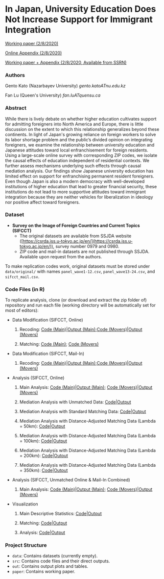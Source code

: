 # In Japan, University Education Does Not Increase  Support for Immigrant Integration

[Working paper (2/8/2020)](paper/Kato2021inja_v5.0_020821.pdf) 

[Online Appendix (2/8/2020)](paper/Kato2021inja_v5.0_020821_appendix.pdf)

[Working paper + Appendix (2/8/2020, Available from SSRN)](https://papers.ssrn.com/sol3/papers.cfm?abstract_id=3607550)

<!-- [Presentation Slides (9/12/2020)](paper/Kato2020caun_v4.1_slides_apsa_handout_091220.pdf) -->

### Authors 

Gento Kato (Nazarbayev University) *gento.katoATnu.edu.kz*

Fan Lu (Queen's University) *fan.luATquensu.ca*

### Abstract
While there is lively debate on whether higher education cultivates support for admitting foreigners into North America and Europe, there is little discussion on the extent to which this relationship generalizes beyond these continents. In light of Japan's growing reliance on foreign workers to solve its labor shortage problem and the public’s divided opinion on integrating foreigners, we examine the relationship between university education and Japanese attitudes toward local enfranchisement for foreign residents. Using a large-scale online survey with corresponding ZIP codes, we isolate the causal effects of education independent of residential contexts. We further assess mechanisms underlying such effects through causal mediation analysis. Our findings show Japanese university education has limited effect on support for enfranchising permanent resident foreigners. Even though Japan is also a modern democracy with well-developed institutions of higher education that lead to greater financial security, these institutions do not lead to more supportive attitudes toward immigrant integration because they are neither vehicles for liberalization in ideology nor positive affect toward foreigners.

### Dataset

* **Survey on the Image of Foreign Countries and Current Topics (SIFCCT)**
    * The original datasets are available from SSJDA website ([https://csrda.iss.u-tokyo.ac.jp/en/](https://csrda.iss.u-tokyo.ac.jp/en/)), survey number 0979 and 0980.
    * ZIP code and mail-in datasets are not published through SSJDA. Available upon request from the authors.

To make replication codes work, original datasets must be stored under <code>data/original/</code> with names <code>panel_wave1-12.csv</code>,  <code>panel_wave13-24.csv</code>, and <code>sifcct_mail.csv</code>.

### Code Files (in R)

To replicate analysis, clone (or download and extract the zip folder of) repository and run each file (working directory will be automatically set for most of editors):

* Data Modification (SIFCCT, Online)

    1. Recoding: [Code (Main)](data_sifcct_1_recode_v5.R)|[Output (Main)](data_sifcct_1_recode_v5.md);[Code (Movers)](data_sifcct_1x_recode_v5.R)|[Output (Movers)](data_sifcct_1x_recode_v5.md) 

    2. Matching: [Code (Main)](data_sifcct_2_matching_all_v5.R); [Code (Movers)](data_sifcct_3_matching_moved_v5.R)

* Data Modification (SIFCCT, Mail-In)

    1. Recoding: [Code (Main)](data_mail_1_recode_v5.R)|[Output (Main)](data_mail_1_recode_v5.md);[Code (Movers)](data_mail_1x_recode_v5.R)|[Output (Movers)](data_mail_1x_recode_v5.md)

* Analysis (SIFCCT, Online)
    
    1. Main Analysis: [Code (Main)](src/analysis_2_matched_v5.R)|[Output (Main)](src/analysis_2_matched_v5.md); [Code (Movers)](src/analysis_2x_matched_v5.R)|[Output (Movers)](src/analysis_2x_matched_v5.md)

    2. Mediation Analysis with Unmatched Data: [Code](src/analysis_3_mediation_unmatched_v5.R)|[Output](src/analysis_3_mediation_unmatched_v5.md) 

    3. Mediation Analysis with Standard Matching Data: [Code](src/analysis_4_mediation_matchednoL_v5.R)|[Output](src/analysis_4_mediation_matchednoL_v5.md) 

    4. Mediation Analysis with Distance-Adjusted Matching Data (Lambda = 50km): [Code](src/analysis_5_mediation_matchedL50_v5.R)|[Output](src/analysis_5_mediation_matchedL50_v5.md) 

    5. Mediation Analysis with Distance-Adjusted Matching Data (Lambda = 100km): [Code](src/analysis_6_mediation_matchedL100_v5.R)|[Output](src/analysis_6_mediation_matchedL100_v5.md) 

    6. Mediation Analysis with Distance-Adjusted Matching Data (Lambda = 200km): [Code](src/analysis_7_mediation_matchedL200_v5.R)|[Output](src/analysis_7_mediation_matchedL200_v5.md) 
    
    7. Mediation Analysis with Distance-Adjusted Matching Data (Lambda = 350km): [Code](src/analysis_8_mediation_matchedL350_v5.R)|[Output](src/analysis_8_mediation_matchedL350_v5.md) 

* Analysis (SIFCCT, Unmatched Online & Mail-In Combined)

    1. Main Analysis: [Code (Main)](src/analysis_1_original_mail_v5.R)|[Output (Main)](src/analysis_1_original_mail_v5.md); [Code (Movers)](src/analysis_1x_original_mail_v5.R)|[Output (Movers)](src/analysis_1x_original_mail_v5.md)


* Visualization 

    1. Main Descriptive Statistics: [Code](src/visualization_1_descriptive_v5.R)|[Output](src/visualization_1_descriptive_v5.md)

    2. Matching: [Code](src/visualization_2_matching_v5.R)|[Output](src/visualization_2_matching_v5.md)

    3. Analysis: [Code](src/visualization_3_analysis_v5.R)|[Output](src/visualization_3_analysis_v5.md)

### Project Structure

* <code>data</code>: Contains datasets (currently empty).
* <code>src</code>: Contains code files and their direct outputs.
* <code>out</code>: Contains output plots and tables.
* <code>paper</code>: Contains working paper.
